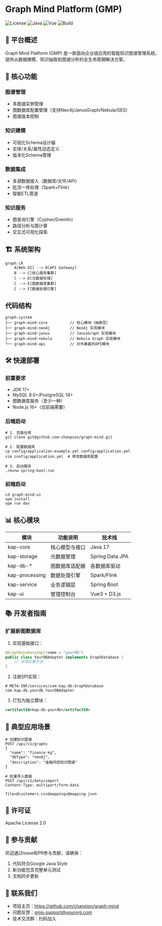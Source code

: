 # Graph Mind Platform (GMP)

![License](https://img.shields.io/badge/license-Apache%202.0-blue)
![Java](https://img.shields.io/badge/Java-17%2B-orange)
![Vue](https://img.shields.io/badge/Vue-3%2B-green)
![Build](https://img.shields.io/github/actions/workflow/status/your-org/kap/ci.yml)

## 🌟 平台概述

Graph Mind Platform (GMP) 是一款面向企业级应用的智能知识图谱管理系统，提供从数据建模、知识抽取到图谱分析的全生命周期解决方案。

## 🚀 核心功能

### 图谱管理
- 多图谱实例管理
- 图数据库配置管理（支持Neo4j/JanusGraph/Nebula/GES）
- 图谱版本控制

### 知识建模
- 可视化Schema设计器
- 实体/关系/属性动态定义
- 版本化Schema管理

### 数据集成
- 多源数据接入（数据库/文件/API）
- 批流一体处理（Spark+Flink）
- 智能ETL管道

### 知识服务
- 图查询引擎（Cypher/Gremlin）
- 路径分析与图计算
- 交互式可视化探索

## 🏗️ 系统架构

```mermaid
graph LR
    A[Web UI] --> B[API Gateway]
    B --> C[核心服务集群]
    C --> D[元数据存储]
    C --> E[图数据库集群]
    C --> F[数据处理引擎]
```

## 代码结构

```agsl
graph-system   
├── graph-mind-core          // 核心模块（抽象层）   
├── graph-mind-neo4j         // Neo4j 实现模块   
├── graph-mind-janus         // JanusGraph 实现模块   
├── graph-mind-nebula        // Nebula Graph 实现模块   
└── graph-mind-api           // 对外暴露的API模块   

```

## 🛠️ 快速部署
### 前置要求
- JDK 17+
- MySQL 8.0+/PostgreSQL 14+
- 图数据库服务（至少一种）
- Node.js 16+（仅前端需要）

### 后端启动
```shell
# 1. 克隆仓库
git clone git@github.com:chanpion/graph-mind.git

# 2. 配置数据库
cp config/application-example.yml config/application.yml
vim config/application.yml  # 修改数据库配置

# 3. 启动服务
./mvnw spring-boot:run
```

### 前端启动
```shell
cd graph-mind-ui
npm install
npm run dev
```

## 📊 核心模块

| 模块            | 功能说明         | 技术栈          |
|----------------|------------------|----------------|
| kap-core       | 核心模型与接口   | Java 17         |
| kap-storage    | 元数据管理       | Spring Data JPA |
| kap-db-*       | 图数据库适配器   | 各数据库驱动    |
| kap-processing | 数据处理引擎     | Spark/Flink     |
| kap-service    | 业务逻辑层       | Spring Boot     |
| kap-ui         | 管理控制台       | Vue3 + D3.js    |


## 📚 开发者指南
### 扩展新图数据库
1. 实现基础接口：
```java
@GraphDatabaseImpl(name = "yourdb")
public class YourDBAdapter implements GraphDatabase {
    // 实现必要方法
}
```
2. 注册SPI实现：
```text
# META-INF/services/com.kap.db.GraphDatabase
com.kap.db.yourdb.YourDBAdapter
```

3. 打包为独立模块：
```xml
<artifactId>kap-db-yourdb</artifactId>
```

## 🧩 典型应用场景
```shell
# 创建知识图谱
POST /api/v1/graphs
{
  "name": "finance-kg",
  "dbType": "neo4j",
  "description": "金融风控知识图谱"
}

# 批量导入数据
POST /api/v1/data/import
Content-Type: multipart/form-data

file=@customers.csv&mapping=@mapping.json
```


## 📜 许可证
Apache License 2.0

## 🤝 参与贡献
欢迎通过Issue和PR参与贡献，请确保：
1. 代码符合Google Java Style
2. 新功能包含完整单元测试
3. 文档同步更新

## 📮 联系我们
- 项目主页：https://github.com/chanpion/graph-mind
- 问题反馈：gmp-support@yourorg.com
- 技术交流群：扫码加入

